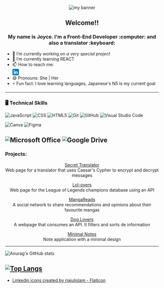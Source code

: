 <p align="center">
<img src="https://user-images.githubusercontent.com/108841917/199867819-61326c18-355f-42f4-8a81-9e31575d655c.png" alt="my banner">
<p>

<h2 align="center">Welcome!!</h2>

  
<h3 align="center"> My name is Joyce. I'm a Front-End Developer :computer: and also a translator :keyboard:</h3>
<!--
**joyceams/joyceams** is a ✨ _special_ ✨ repository because its `README.md` (this file) appears on your GitHub profile.
-->

- 🔭 I’m currently working on *a very special project*
- 🌱 I’m currently learning REACT
- 📫 How to reach me: <br><a href="https://www.linkedin.com/in/joyceamusan/"><img align="center" src="https://raw.githubusercontent.com/joyceams/joyceams/main/Images/linkedinicon.png" alt="icon | LinkedIn" width="21px"/></a><br>
- 😄 Pronouns: She | Her
- ⚡ Fun fact: I love learning languages, Japanese's N5 is my current goal
---
### :desktop_computer: Technical Skills
![JavaScript](https://img.shields.io/badge/Code-JavaScript-informational?style=flat&logo=JavaScript&color=F7DF1E)
![CSS](https://img.shields.io/badge/css3-%231572B6.svg?style=for-the-badge&logo=css3&logoColor=white)
<img alt="HTML5" src="https://img.shields.io/badge/html5-%23E34F26.svg?style=for-the-badge&logo=html5&logoColor=white">
<img alt="Git" src="https://img.shields.io/badge/GIT-E44C30?style=for-the-badge&logo=git&logoColor=white"/>
<img alt="GitHub" src="https://img.shields.io/badge/github-%23121011.svg?style=for-the-badge&logo=github&logoColor=white"/>
<img alt="Visual Studio Code" src="https://img.shields.io/badge/Visual%20Studio-5C2D91.svg?style=for-the-badge&logo=visual-studio&logoColor=white"/>

![Canva](https://img.shields.io/badge/Canva-%2300C4CC.svg?style=for-the-badge&logo=Canva&logoColor=white)
<img alt="Figma" src="https://img.shields.io/badge/figma-%23F24E1E.svg?style=for-the-badge&logo=figma&logoColor=white"/>

![Microsoft Office](https://img.shields.io/badge/Microsoft_Office-D83B01?style=for-the-badge&logo=microsoft-office&logoColor=white)
<img alt="Google Drive" src="https://img.shields.io/badge/Google%20Drive-4285F4?style=for-the-badge&logo=googledrive&logoColor=white"/>
--

### Projects:
<p align="center"><a href="https://hilarious-bienenstitch-f0ab2d.netlify.app/">Secret Translator</a><br>
Web page for a translator that uses Caesar's Cypher to encrypt and decrypt messages</p>
<p align="center"><a href="https://precious-lollipop-8a5258.netlify.app/">Lol-overs</a><br>
Web page for the League of Legends champions database using an API</p>
<p align="center"><a href="https://polite-kataifi-52414f.netlify.app/">MangaReads</a><br>
A social network to share recommendations and opinions about their favourite mangas</p>
<p align="center"><a href="https://fanciful-trifle-865ddd.netlify.app/">Dog Lovers</a><br>
A webpage that consumes an API. It filters and sorts de information</p>
<p align="center"><a href="">Minimal Notes</a><br>
Note application with a minimal design</p>

---

![Anurag's GitHub stats](https://github-readme-stats.vercel.app/api?username=joyceams&show_icons=true&theme=transparent)

[![Top Langs](https://github-readme-stats.vercel.app/api/top-langs/?username=joyceams&layout=compact)](https://github.com/joyceams)
  ---
- <a href="https://www.flaticon.com/free-icons/linkedin" title="linkedin icons">Linkedin icons created by riajulislam - Flaticon</a>


